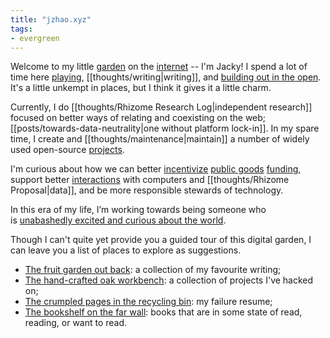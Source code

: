 ```yaml
---
title: "jzhao.xyz"
tags:
- evergreen
---
```


Welcome to my little [garden](posts/networked-thought.md) on the [internet](thoughts/Internet.md) -- I'm Jacky! I spend a lot of time here [playing](posts/play.md), [[thoughts/writing|writing]], and [building out in the open](thoughts/building%20in%20public.md). It's a little unkempt in places, but I think it gives it a little charm.

Currently, I do [[thoughts/Rhizome Research Log|independent research]] focused on better ways of relating and coexisting on the web; [[posts/towards-data-neutrality|one without platform lock-in]]. In my spare time, I create and [[thoughts/maintenance|maintain]] a number of widely used open-source [projects](thoughts/Projects.md).

I'm curious about how we can better [incentivize](thoughts/incentives.md) [public goods](thoughts/public%20goods.md) [funding](thoughts/funding.md), support better [interactions](thoughts/interaction%20design.md) with computers and [[thoughts/Rhizome Proposal|data]], and be more responsible stewards of technology.

In this era of my life, I’m working towards being someone who is [unabashedly excited and curious about the world](https://www.youtube.com/watch?v=Khfe3jBuq8c&list=PLMs_JcuNozJbxC91R5skgPpL7cnJuICun).

Though I can't quite yet provide you a guided tour of this digital garden, I can leave you a list of places to explore as suggestions.

- [The fruit garden out back](/posts): a collection of my favourite writing;
- [The hand-crafted oak workbench](thoughts/Projects.md): a collection of projects I've hacked on;
- [The crumpled pages in the recycling bin](posts/a-failure-resume.md): my failure resume;
- [The bookshelf on the far wall](/books): books that are in some state of read, reading, or want to read.
